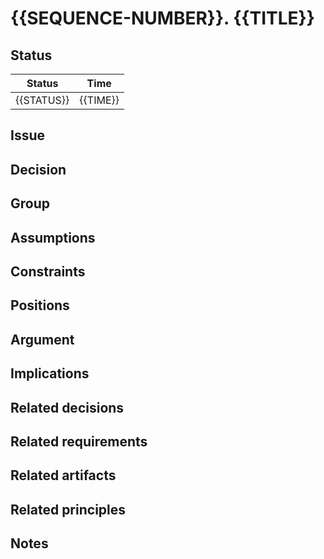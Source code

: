 # {{SEQUENCE-NUMBER}}. {{TITLE}}
<!--Source: https://personal.utdallas.edu/~chung/SA/zz-Impreso-architecture_decisions-tyree-05.pdf-->

## Status

| Status                   | Time               |
|--------------------------|--------------------|
| {{STATUS}}               | {{TIME}}           |

## Issue
<!--Describe the architectural design issue you’re addressing, leaving no questions about why you’re addressing this issue now.
Following a minimalist approach, address and document only the issues that need addressing at various points in the life cycle.-->

## Decision
<!--Clearly state the architecture’s direction—that is, the position you’ve selected.-->

## Group
<!--You can use a simple grouping—such as integration, presentation, data, and so on—to help organize the set of decisions. You
could also use a more sophisticated architecture ontology, such as John Kyaruzi and Jan van Katwijk’s, which includes more
abstract categories such as event, calendar, and location. For example, using this ontology, you’d group decisions that deal with
occurrences where the system requires information under event.-->

## Assumptions
<!--Clearly describe the underlying assumptions in the environment in which you’re making the decision—cost, schedule, technology,
and so on. Note that environmental constraints (such as accepted technology standards, enterprise architecture, commonly em-
ployed patterns, and so on) might limit the alternatives you consider-->

## Constraints
<!--Capture any additional constraints to the environment that the chosen alternative (the decision) might pose.-->

## Positions
<!--List the positions (viable options or alternatives) you considered. These often require long explanations, sometimes even models
and diagrams. This isn’t an exhaustive list. However, you don’t want to hear the question “Did you think about … ?” during a final
review; this leads to loss of credibility and questioning of other architectural decisions. This section also helps ensure that you
heard others’ opinions; explicitly stating other opinions helps enroll their advocates in your decision.-->

## Argument
<!--Outline why you selected a position, including items such as implementation cost, total ownership cost, time to market, and
required development resources’ availability. This is probably as important as the decision itself.-->

## Implications
<!--A decision comes with many implications, as the R EMAP metamodel denotes. For example, a decision might introduce a need to
make other decisions, create new requirements, or modify existing requirements; pose additional constraints to the environment;
require renegotiating scope or schedule with customers; or require additional staff training. Clearly understanding and stating your
decision’s implications can be very effective in gaining buy-in and creating a roadmap for architecture execution.-->

## Related decisions
<!--It’s obvious that many decisions are related; you can list them here. However, we’ve found that in practice, a traceability matrix,
decision trees, or metamodels are more useful. Metamodels are useful for showing complex relationships diagrammatically (such
as Rose models).-->

## Related requirements
<!--Decisions should be business driven. To show accountability, explicitly map your decisions to the objectives or requirements.
You can enumerate these related requirements here, but we’ve found it more convenient to reference a traceability matrix. You can
assess each architecture decision’s contribution to meeting each requirement, and then assess how well the requirement is met
across all decisions. If a decision doesn’t contribute to meeting a requirement, don’t make that decision-->

## Related artifacts
<!--List the related architecture, design, or scope documents that this decision impacts.-->

## Related principles
<!--If the enterprise has an agreed-upon set of principles, make sure the decision is consistent with one or more of them. This helps
ensure alignment along domains or systems.-->

## Notes
<!--Because the decision-making process can take weeks, we’ve found it useful to capture notes and issues that the team discusses
during the socialization proces-->

